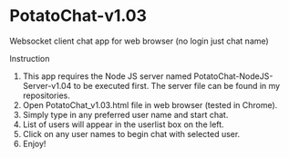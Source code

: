 # PotatoChat-v1.03
Websocket client chat app for web browser (no login just chat name)

Instruction
1) This app requires the Node JS server named PotatoChat-NodeJS-Server-v1.04 to be executed first.
The server file can be found in my repositories.
2) Open PotatoChat_v1.03.html file in web browser (tested in Chrome).
3) Simply type in any preferred user name and start chat.
4) List of users will appear in the userlist box on the left.
5) Click on any user names to begin chat with selected user.
6) Enjoy!
